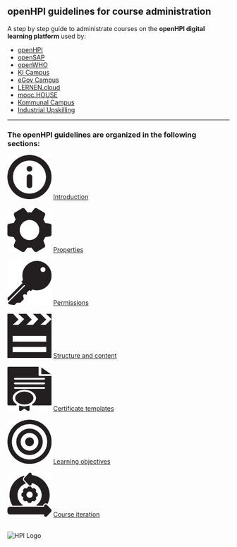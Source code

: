 ## openHPI guidelines for course administration



A step by step guide to administrate courses on the **openHPI digital learning platform** used by:


- [openHPI](https://open.hpi.de/)
- [openSAP](https://open.sap.com/)
- [openWHO](https://openwho.org/)
- [KI Campus](https://ki-campus.org/)
- [eGov Campus](https://egov-campus.org/)
- [LERNEN.cloud](https://lernen.cloud/)
- [mooc.HOUSE](https://mooc.house/)
- [Kommunal Campus](https://lernen.kommunalcampus.de/)
- [Industrial Upskilling](https://www.industrial-upskilling.de/)

- - -

### The openHPI guidelines are organized in the following sections:
<img src="img/01-icon-intro.png" width="100" height="100">  [Introduction](https://teachingteamguidelines.readthedocs.io/#courseadministration/platform_tour/)<br>
<br>
<img src="img/02-icon-properties.png" width="100" height="100"> [Properties](https://teachingteamguidelines.readthedocs.io/#courseadministration/courseproperties/)<br>
<br>
<img src="img/03-icon-permissions.png" width="100" height="100"> [Permissions](https://teachingteamguidelines.readthedocs.io/#courseadministration/permissions/)<br>
<br>
<img src="img/04-icon-structure.png" width="100" height="100"> [Structure and content](https://teachingteamguidelines.readthedocs.io/#courseadministration/addcontent/modules/)<br>
<br>
<img src="img/05-icon-certificates.png" width="100" height="100"> [Certificate templates](https://teachingteamguidelines.readthedocs.io/#courseadministration/certificatetemplates/)<br>
<br>
<img src="img/06-icon-learning-objectives.png" width="100" height="100"> [Learning objectives](https://teachingteamguidelines.readthedocs.io/#courseadministration/learningobjectives/)<br>
<br>
<img src="img/07-icon-course-iteration.png" width="100" height="100"> [Course iteration](https://teachingteamguidelines.readthedocs.io/#courseadministration/createcourseiteration/)<br>
<br>

![HPI Logo](img/HPI_Logo.png)
